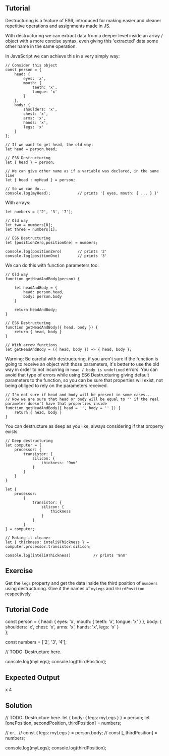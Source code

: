 Tutorial
--------

Destructuring is a feature of ES6, introduced for making easier and cleaner repetitive operations and assignments made in JS.

With destructuring we can extract data from a deeper level inside an array / object with a more concise syntax, even giving this 'extracted' data some other name in the same operation.

In JavaScript we can achieve this in a very simply way:

    // Consider this object
    const person = {
        head: {
            eyes: 'x',
            mouth: {
                teeth: 'x',
                tongue: 'x'
            }
        },
        body: {
            shoulders: 'x',
            chest: 'x',
            arms: 'x',
            hands: 'x',
            legs: 'x'
        }   
    };

    // If we want to get head, the old way:
    let head = person.head;

    // ES6 Destructuring
    let { head } = person;

    // We can give other name as if a variable was declared, in the same line
    let { head : myHead } = person;

    // So we can do...
    console.log(myHead);            // prints '{ eyes, mouth: { ... } }'


With arrays:

    let numbers = ['2', '3', '7'];

    // Old way
    let two = numbers[0];
    let three = numbers[1];

    // ES6 Destructuring
    let [positionZero,positionOne] = numbers;

    console.log(positionZero)       // prints '2'
    console.log(positionOne)        // prints '3'


We can do this with function parameters too:

    // Old way
    function getHeadAndBody(person) {

        let headAndBody = {
            head: person.head,
            body: person.body
        }

        return headAndBody;
    } 

    // ES6 Destructuring
    function getHeadAndBody({ head, body }) {
        return { head, body }
    }

    // With arrow functions
    let getHeadAndBody = ({ head, body }) => { head, body };

Warning: Be careful with destructuring, if you aren't sure if the function is going to receive
an object with those parameters, it's better to use the old way in order to not incurring in ` head / body is undefined ` errors. You can avoid that type of errors while using ES6 Destructuring giving default parameters to the function, so you can be sure that properties will exist, not being obliged to rely on the parameters received.

    // I'm not sure if head and body will be present in some cases...
    // Now we are sure that head or body will be equal to '' if the real parameter doesn't have that properties inside
    function getHeadAndBody({ head = '', body = '' }) {
        return { head, body }
    }

You can destructure as deep as you like, always considering if that property exists. 

    // Deep destructuring
    let computer = {
        processor: {
            transistor: {
                silicon: {
                    thickness: '9nm'
                }
            }
        }
    }

    let {
        processor: 
            { 
                transistor: { 
                    silicon: { 
                        thickness 
                    }
                }
            } 
    } = computer;

    // Making it cleaner
    let { thickness: inteli9Thickness } = computer.processor.transistor.silicon;

    console.log(inteli9Thickness)          // prints '9nm'

Exercise
--------

Get the `legs` property and get the data inside the third position of `numbers` using destructuring. Give it the names of `myLegs` and `thirdPosition` respectively.

Tutorial Code
-------------

const person = {
    head: {
        eyes: 'x',
        mouth: {
            teeth: 'x',
            tongue: 'x'
        }
    },
    body: {
        shoulders: 'x',
        chest: 'x',
        arms: 'x',
        hands: 'x',
        legs: 'x'
    }   
};

const numbers = ['2', '3', '4'];

// TODO: Destructure here.

console.log(myLegs);
console.log(thirdPosition);

Expected Output
---------------

x
4

Solution
--------

// TODO: Destructure here.
let { body: { legs: myLegs } } = person;
let [onePosition, secondPosition, thirdPosition] = numbers;

// or...
// const { legs: myLegs } = person.body;
// const [,,thirdPosition] = numbers;

console.log(myLegs);
console.log(thirdPosition);
